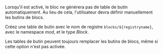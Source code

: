 Lorsqu'il est activé, le bloc ne générera pas de table de butin automatiquement. Au lieu de cela, l'utilisateur devra définir manuellement les butins de blocs.

Créez une table de butin avec le nom de registre `blocks/${registryname}`, avec le namespace _mod_, et le type _Block_.

Les tables de butin peuvent toujours remplacer les butins de blocs, même si cette option n'est pas activée.